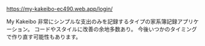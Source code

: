 https://my-kakeibo-ec490.web.app/login/

My Kakeibo
非常にシンプルな支出のみを記録するタイプの家系簿記録アプリケーション。
コードやスタイルに改善の余地多数あり。
今後いつかのタイミングで作り直す可能性もあります。
